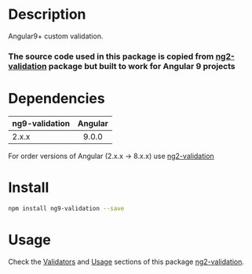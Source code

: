 # Description

Angular9+ custom validation.

### The source code used in this package is copied from [ng2-validation](https://www.npmjs.com/package/ng9-validation) package but built to work for Angular 9 projects

# Dependencies

| ng9-validation| Angular       |
| ------------- |:-------------:|
| 2.x.x         | 9.0.0         |

For order versions of Angular (2.x.x -> 8.x.x) use [ng2-validation](https://www.npmjs.com/package/ng2-validation)

# Install

```bash
npm install ng9-validation --save
```

# Usage

Check the [Validators](https://www.npmjs.com/package/ng2-validation#validators) and [Usage](https://www.npmjs.com/package/ng2-validation#usage) sections of this package [ng2-validation](https://www.npmjs.com/package/ng2-validation).
